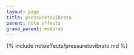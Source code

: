 ```yaml
---
layout: page
title: pressuretovibrato
parent: note effects
grand_parent: modules
---
```


{% include noteeffects/pressuretovibrato.md %}
